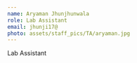 ```yaml
---
name: Aryaman Jhunjhunwala
role: Lab Assistant
email: jhunji17@
photo: assets/staff_pics/TA/aryaman.jpg
---
```


Lab Assistant